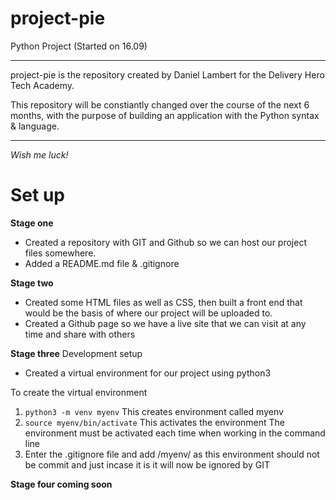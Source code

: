 # project-pie
Python Project (Started on 16.09)

---

project-pie is the repository created by Daniel Lambert for the Delivery Hero Tech Academy.

This repository will be constiantly changed over the course of the next 6 months,
with the purpose of building an application with the Python syntax & language.

---
*Wish me luck!*

# Set up

**Stage one**
- Created a repository with GIT and Github so we can host our project files somewhere.
- Added a README.md file & .gitignore

**Stage two**
- Created some HTML files as well as CSS, then built a front end that would be the basis of where our project will be uploaded to. 
- Created a Github page so we have a live site that we can visit at any time and share with others

**Stage three**
Development setup
- Created a virtual environment for our project using python3

To create the virtual environment
1. ``` python3 -m venv myenv ``` This creates environment called myenv
2. ``` source myenv/bin/activate ``` This activates the environment
	The environment must be activated each time when working in the command line
3. Enter the .gitignore file and add /myenv/ as this environment should not be commit and just incase it is it will now be ignored by GIT

**Stage four coming soon**
